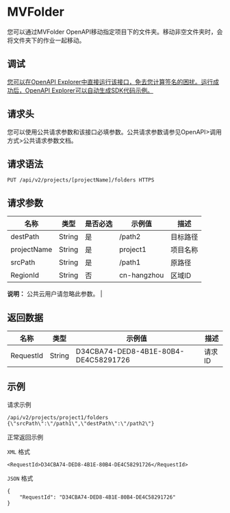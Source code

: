 # MVFolder

您可以通过MVFolder OpenAPI移动指定项目下的文件夹。移动非空文件夹时，会将文件夹下的作业一起移动。

## 调试

[您可以在OpenAPI Explorer中直接运行该接口，免去您计算签名的困扰。运行成功后，OpenAPI Explorer可以自动生成SDK代码示例。](https://api.aliyun.com/#product=foas&api=MVFolder&type=ROA&version=2018-11-11)

## 请求头

您可以使用公共请求参数和该接口必填参数。公共请求参数请参见OpenAPI\>调用方式\>公共请求参数文档。

## 请求语法

```
PUT /api/v2/projects/[projectName]/folders HTTPS
```

## 请求参数

|名称|类型|是否必选|示例值|描述|
|--|--|----|---|--|
|destPath|String|是|/path2|目标路径 |
|projectName|String|是|project1|项目名称 |
|srcPath|String|是|/path1|原路径 |
|RegionId|String|否|cn-hangzhou|区域ID

 **说明：** 公共云用户请忽略此参数。 |

## 返回数据

|名称|类型|示例值|描述|
|--|--|---|--|
|RequestId|String|D34CBA74-DED8-4B1E-80B4-DE4C58291726|请求ID |

## 示例

请求示例

```
/api/v2/projects/project1/folders
{\"srcPath\":\"/path1\",\"destPath\":\"/path2\"}
```

正常返回示例

`XML` 格式

```
<RequestId>D34CBA74-DED8-4B1E-80B4-DE4C58291726</RequestId>
```

`JSON` 格式

```
{
	"RequestId": "D34CBA74-DED8-4B1E-80B4-DE4C58291726"
}
```

